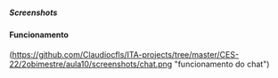 <h5>Screenshots</h5>

<h4> Funcionamento </h4>

(https://github.com/Claudiocfls/ITA-projects/tree/master/CES-22/2obimestre/aula10/screenshots/chat.png "funcionamento do chat")

